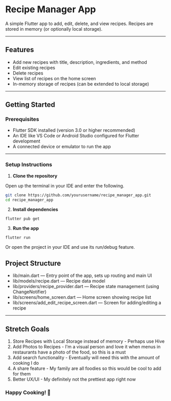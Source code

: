 # Recipe Manager App

A simple Flutter app to add, edit, delete, and view recipes. Recipes are stored in memory (or optionally local storage).

---

## Features

- Add new recipes with title, description, ingredients, and method
- Edit existing recipes
- Delete recipes
- View list of recipes on the home screen
- In-memory storage of recipes (can be extended to local storage)

---

## Getting Started

### Prerequisites

- Flutter SDK installed (version 3.0 or higher recommended)
- An IDE like VS Code or Android Studio configured for Flutter development
- A connected device or emulator to run the app

---

### Setup Instructions

1. **Clone the repository**

Open up the terminal in your IDE and enter the following.
```bash
git clone https://github.com/yourusername/recipe_manager_app.git
cd recipe_manager_app
```

2. **Install dependencies**
```
flutter pub get
```
3. **Run the app**
```
flutter run
```
Or open the project in your IDE and use its run/debug feature.

## Project Structure

<ul>
<li>lib/main.dart — Entry point of the app, sets up routing and main UI

<li>lib/models/recipe.dart — Recipe data model

<li>lib/providers/recipe_provider.dart — Recipe state management (using ChangeNotifier)

<li>lib/screens/home_screen.dart — Home screen showing recipe list

<li>lib/screens/add_edit_recipe_screen.dart — Screen for adding/editing a recipe
</ul>

---
## Stretch Goals
<ol>
<li>Store Recipes with Local Storage instead of memory
- Perhaps use Hive
<li>Add Photos to Recipes - I'm a visual person and love it when menus in restaurants have a photo of the food, so this is a must
<li>Add search functionality - Eventually will need this with the amount of cooking I do
<li>A share feature - My family are all foodies so this would be cool to add for them
<li>Better UX/UI - My definitely not the prettiest app right now
</ol>

### Happy Cooking! 🍳





